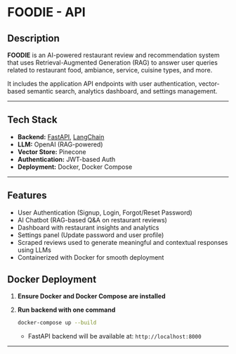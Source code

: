 # FOODIE - API

## Description  
**FOODIE** is an AI-powered restaurant review and recommendation system that uses Retrieval-Augmented Generation (RAG) to answer user queries related to restaurant food, ambiance, service, cuisine types, and more.  

It includes the application API endpoints with user authentication, vector-based semantic search, analytics dashboard, and settings management.

---

## Tech Stack
- **Backend:** [FastAPI](https://fastapi.tiangolo.com/), [LangChain](https://www.langchain.com/)  
- **LLM:** OpenAI (RAG-powered)
- **Vector Store:** Pinecone  
- **Authentication:** JWT-based Auth  
- **Deployment:** Docker, Docker Compose  

---

## Features
- User Authentication (Signup, Login, Forgot/Reset Password)
- AI Chatbot (RAG-based Q&A on restaurant reviews)
- Dashboard with restaurant insights and analytics
- Settings panel (Update password and user profile)
- Scraped reviews used to generate meaningful and contextual responses using LLMs
- Containerized with Docker for smooth deployment


## Docker Deployment

1. **Ensure Docker and Docker Compose are installed**

2. **Run backend with one command**
   ```bash
   docker-compose up --build
   ```

   - FastAPI backend will be available at: `http://localhost:8000`

---


